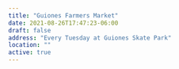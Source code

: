 ```yaml
---
title: "Guiones Farmers Market"
date: 2021-08-26T17:47:23-06:00
draft: false
address: "Every Tuesday at Guiones Skate Park"
location: ""
active: true
---
```

